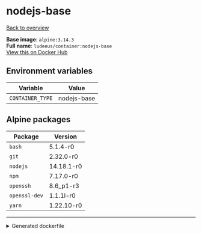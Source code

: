 # nodejs-base

[Back to overview](../index.md)

**Base image**: `alpine:3.14.3`  
**Full name**: `ludeeus/container:nodejs-base`  
[View this on Docker Hub](https://hub.docker.com/r/ludeeus/container/tags?page=1&name=nodejs-base)

## Environment variables

Variable | Value 
-- | --
`CONTAINER_TYPE` | nodejs-base

## Alpine packages

Package | Version 
-- | --
`bash` | 5.1.4-r0
`git` | 2.32.0-r0
`nodejs` | 14.18.1-r0
`npm` | 7.17.0-r0
`openssh` | 8.6_p1-r3
`openssl-dev` | 1.1.1l-r0
`yarn` | 1.22.10-r0



***
<details>
<summary>Generated dockerfile</summary>

<pre>
FROM alpine:3.14.3

ENV CONTAINER_TYPE=nodejs-base



RUN  \ 
    apk add --no-cache  \ 
        bash=5.1.4-r0 \ 
        git=2.32.0-r0 \ 
        nodejs=14.18.1-r0 \ 
        npm=7.17.0-r0 \ 
        openssh=8.6_p1-r3 \ 
        openssl-dev=1.1.1l-r0 \ 
        yarn=1.22.10-r0 \ 
    && rm -rf /var/cache/apk/* \ 
    && rm -fr /tmp/* /var/{cache,log}/*




</pre>

<i>This is a generated version of the context used while building the container, some of the labels will not be correct since they use information in the action that publishes the container</i>
</details>
